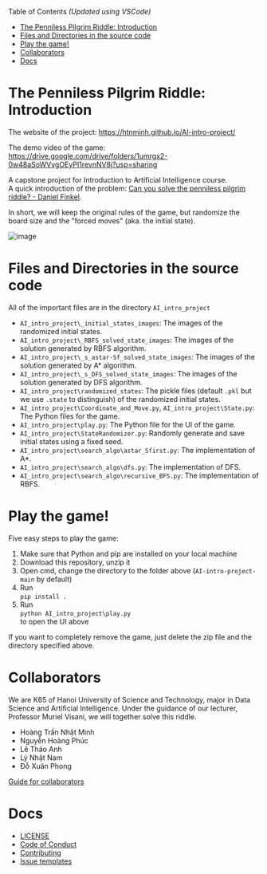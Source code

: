Table of Contents _(Updated using VSCode)_
- [The Penniless Pilgrim Riddle: Introduction](#the-penniless-pilgrim-riddle-introduction)
- [Files and Directories in the source code](#files-and-directories-in-the-source-code)
- [Play the game!](#play-the-game)
- [Collaborators](#collaborators)
- [Docs](#docs)

# The Penniless Pilgrim Riddle: Introduction
The website of the project: <https://htnminh.github.io/AI-intro-project/>

The demo video of the game: <https://drive.google.com/drive/folders/1umrgx2-0w48aSoWVvgOEyPI1revnNV8j?usp=sharing>

A capstone project for Introduction to Artificial Intelligence course. <br>
A quick introduction of the problem: [Can you solve the penniless pilgrim riddle? - Daniel Finkel](https://youtu.be/6sBB-gRhfjE).

In short, we will keep the original rules of the game, but randomize the board size and the "forced moves" (aka. the initial state). 

![image](https://user-images.githubusercontent.com/82358580/144267723-1ad95e94-b96b-499d-8b9c-c8eb7b3fe210.png)

# Files and Directories in the source code

All of the important files are in the directory `AI_intro_project`
- `AI_intro_project\_initial_states_images`: The images of the randomized initial states.
- `AI_intro_project\_RBFS_solved_state_images`: The images of the solution generated by RBFS algorithm.
- `AI_intro_project\_s_astar-Sf_solved_state_images`: The images of the solution generated by A* algorithm.
- `AI_intro_project\_s_DFS_solved_state_images`: The images of the solution generated by DFS algorithm.
- `AI_intro_project\randomized_states`: The pickle files (default `.pkl` but we use `.state` to distinguish) of the randomized initial states.
- `AI_intro_project\Coordinate_and_Move.py`, `AI_intro_project\State.py`: The Python files for the game.
- `AI_intro_project\play.py`: The Python file for the UI of the game.
- `AI_intro_project\StateRandomizer.py`: Randomly generate and save initial states using a fixed seed.
- `AI_intro_project\search_algo\astar_Sfirst.py`: The implementation of A*.
- `AI_intro_project\search_algo\dfs.py`: The implementation of DFS.
- `AI_intro_project\search_algo\recursive_BFS.py`: The implementation of RBFS.

# Play the game!
Five easy steps to play the game:
1. Make sure that Python and pip are installed on your local machine
2. Download this repository, unzip it
3. Open cmd, change the directory to the folder above (`AI-intro-project-main` by default)
4. Run <br>`pip install .`
5. Run <br>`python AI_intro_project\play.py`<br> to open the UI above

If you want to completely remove the game, just delete the zip file and the directory specified above.

# Collaborators
We are K65 of Hanoi University of Science and Technology, major in Data Science and Artificial Intelligence. Under the guidance of our lecturer, Professor Muriel Visani, we will together solve this riddle.
- Hoàng Trần Nhật Minh
- Nguyễn Hoàng Phúc
- Lê Thảo Anh
- Lý Nhật Nam
- Đỗ Xuân Phong

[Guide for collaborators](docs/guide_for_collaborators.md)

# Docs
- [LICENSE](LICENSE)
- [Code of Conduct](docs/CODE_OF_CONDUCT.md)
- [Contributing](docs/CONTRIBUTING.md)
- [Issue templates](https://github.com/htnminh/AI-intro-project/tree/main/.github/ISSUE_TEMPLATE)
